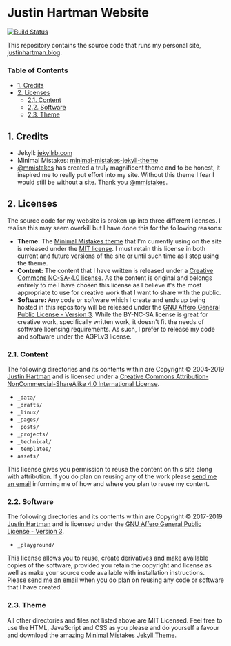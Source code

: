 # Justin Hartman Website

[![Build Status](https://travis-ci.org/justinhartman/justinhartman.github.io.svg?branch=master)](https://travis-ci.org/justinhartman/justinhartman.github.io)

This repository contains the source code that runs my personal site, [justinhartman.blog][site].

### Table of Contents

- [1. Credits](#1-credits)
- [2. Licenses](#2-licenses)
    - [2.1. Content](#21-content)
    - [2.2. Software](#22-software)
    - [2.3. Theme](#23-theme)

## 1. Credits

- Jekyll: [jekyllrb.com][jekyll]
- Minimal Mistakes: [minimal-mistakes-jekyll-theme][mm]
- [@mmistakes][mmistakes] has created a truly magnificent theme and to be honest, it inspired me to really put effort into my site. Without this theme I fear I would still be without a site. Thank you [@mmistakes][mmistakes].

## 2. Licenses

The source code for my website is broken up into three different licenses. I realise this may seem overkill but I have done this for the following reasons:

- **Theme:** The [Minimal Mistakes theme][mm] that I'm currently using on the site is released under the [MIT license][mit]. I must retain this license in both current and future versions of the site or until such time as I stop using the theme.
- **Content:** The content that I have written is released under a [Creative Commons NC-SA-4.0 license][by-nc-sa]. As the content is original and belongs entirely to me I have chosen this license as I believe it's the most appropriate to use for creative work that I want to share with the public.
- **Software:** Any code or software which I create and ends up being hosted in this repository will be released under the [GNU Affero General Public License - Version 3][agpl]. While the BY-NC-SA license is great for creative work, specifically written work, it doesn't fit the needs of software licensing requirements. As such, I prefer to release my code and software under the AGPLv3 license.

### 2.1. Content

The following directories and its contents within are Copyright &copy; 2004-2019 [Justin Hartman][site] and is licensed under a [Creative Commons Attribution-NonCommercial-ShareAlike 4.0 International License][by-nc-sa].

- `_data/`
- `_drafts/`
- `_linux/`
- `_pages/`
- `_posts/`
- `_projects/`
- `_technical/`
- `_templates/`
- `assets/`

This license gives you permission to reuse the content on this site along with attribution. If you do plan on reusing any of the work please [send me an email][issue] informing me of how and where you plan to reuse my content.

### 2.2. Software

The following directories and its contents within are Copyright &copy; 2017-2019 [Justin Hartman][site] and is licensed under the [GNU Affero General Public License - Version 3][agpl].

- `_playground/`

This license allows you to reuse, create derivatives and make available copies of the software, provided you retain the copyright and license as well as make your source code available with installation instructions. Please [send me an email][issue] when you do plan on reusing any code or software that I have created.

### 2.3. Theme

All other directories and files not listed above are MIT Licensed. Feel free to use the HTML, JavaScript and CSS as you please and do yourself a favour and download the amazing [Minimal Mistakes Jekyll Theme][mm].

[site]: https://hartman.me
[email]: mailto:justinhartman@fire.fundersclub.com
[issue]: mailto:justinhartman@fire.fundersclub.com
[mm]: https://mademistakes.com/work/minimal-mistakes-jekyll-theme/
[jekyll]: https://jekyllrb.com
[mmistakes]: https://github.com/mmistakes
[mit]: https://opensource.org/licenses/MIT
[by-nc-sa]: http://creativecommons.org/licenses/by-nc-sa/4.0/
[agpl]: https://www.gnu.org/licenses/agpl-3.0.txt
